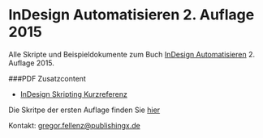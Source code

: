 # InDesign Automatisieren 2. Auflage 2015


Alle Skripte und Beispieldokumente zum Buch [InDesign Automatisieren](http://www.indesignjs.de) 2. Auflage 2015.

###PDF Zusatzcontent 

* [InDesign Skripting Kurzreferenz](https://github.com/grefel/indesignjs/blob/version2/idskurzreferenz.pdf)

Die Skritpe der ersten Auflage finden Sie [hier](https://github.com/grefel/indesignjs/tree/version1)


Kontakt: gregor.fellenz@publishingx.de
